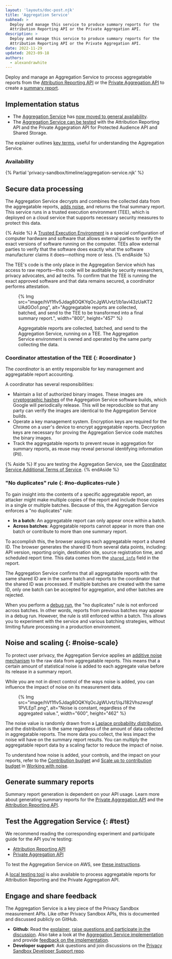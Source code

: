 ```yaml
---
layout: 'layouts/doc-post.njk'
title: 'Aggregation Service'
subhead: >
  Deploy and manage this service to produce summary reports for the
  Attribution Reporting API or the Private Aggregation API.
description: >
  Deploy and manage this service to produce summary reports for the
  Attribution Reporting API or the Private Aggregation API.
date: 2022-11-29
updated: 2023-09-18
authors:
  - alexandrawhite
---
```


Deploy and manage an Aggregation Service to process aggregatable
reports from the
[Attribution Reporting API](/docs/privacy-sandbox/attribution-reporting/) or
the [Private Aggregation API](/docs/privacy-sandbox/private-aggregation/) to
create a [summary report](/docs/privacy-sandbox/summary-report/).

## Implementation status

* The [Aggregation Service](https://github.com/WICG/attribution-reporting-api/blob/main/AGGREGATION_SERVICE_TEE.md)
  has [now moved to general availability](/blog/privacy-sandbox-launch/).
* The [Aggregation Service can be tested](#test) with the
  Attribution Reporting API and the Private Aggegration API for Protected Audience API and Shared Storage.

The explainer outlines
[key terms](https://github.com/WICG/attribution-reporting-api/blob/main/AGGREGATION_SERVICE_TEE.md#key-terms),
useful for understanding the Aggregation Service.

### Availability

{% Partial 'privacy-sandbox/timeline/aggregation-service.njk' %}

## Secure data processing

The Aggregation Service decrypts and combines the collected data from the aggregatable reports, [adds noise](#noise-scale), and returns the final summary report. This service runs in a trusted execution environment (TEE), which is deployed on a cloud service that supports necessary security measures to protect this data.

{% Aside %}
A [Trusted Execution Environment](https://en.wikipedia.org/wiki/Trusted_execution_environment)
is a special configuration of computer hardware and software that allows
external parties to verify the exact versions of software running on the
computer. TEEs allow external parties to verify that the software does exactly
what the software manufacturer claims it does—nothing more or less.
{% endAside %}

The TEE's code is the only place in the Aggregation Service which has access to
raw reports&mdash;this code will be auditable by security researchers, privacy
advocates, and ad techs. To confirm that the TEE is running the exact approved
software and that data remains secured, a coordinator performs attestation.

<figure>
{% Img
  src="image/hVf1flv5Jdag8OQKYqOcJgWUvtz1/b1avI43zUaKT2UAdGOo1.png",
  alt="Aggregatable reports are collected, batched, and send to the TEE to be transformed into a final summary report.",
  width="800", height="457"
%}
<figcaption>
  <p>Aggregatable reports are collected, batched, and send to the Aggregation Service, running on a TEE. The Aggregation Service environment is owned and operated by the same party collecting the data.</p>
</figure>

### Coordinator attestation of the TEE {: #coordinator }

The _coordinator_ is an entity responsible for key management and aggregatable
report accounting.

A coordinator has several responsibilities: 

* Maintain a list of authorized binary images. These images are
  [cryptographic hashes](https://en.wikipedia.org/wiki/Cryptographic_hash_function)
  of the Aggregation Service software builds, which Google will periodically
  release. This will be reproducible so that any party can verify the images
  are identical to the Aggregation Service builds.
* Operate a key management system. Encryption keys are required for the Chrome
  on a user's device to encrypt aggregatable reports. Decryption keys are
  necessary for proving the Aggregation Service code matches the binary images.
* Track the aggregatable reports to prevent reuse in aggregation for summary
  reports, as reuse may reveal personal identifying information (PII).

{% Aside %}
If you are testing the Aggregation Service, see the [Coordinator Service
Additional Terms of Service](/docs/privacy-sandbox/aggregation-service/tos/).
{% endAside %}

### "No duplicates" rule {: #no-duplicates-rule }

To gain insight into the contents of a specific aggregatable report, an
attacker might make multiple copies of the report and include those copies in a
single or multiple batches. Because of this, the Aggregation Service enforces a
"no duplicates" rule:

* **In a batch**: An aggregatable report can only appear once within a batch.
* **Across batches**: Aggregatable reports cannot appear in more than one batch or contribute to more than one summary report.

To accomplish this, the browser assigns each aggregatable report a shared ID.
The browser generates the shared ID from several data points, including: API
version, reporting origin, destination site, source registration time, and
scheduled report time. This data comes from the
[`shared_info`](https://github.com/WICG/attribution-reporting-api/blob/main/AGGREGATE.md#aggregatable-reports) field in the report.

The Aggregation Service confirms that all aggregatable reports with the same
shared ID are in the same batch and reports to the coordinator that the shared
ID was processed. If multiple batches are created with the same ID, only one
batch can be accepted for aggregation, and other batches are rejected. 

When you perform a [debug run](https://github.com/privacysandbox/aggregation-service/blob/main/docs/DEBUGGING.md),
the "no duplicates" rule is not enforced across batches.  In other words,
reports from previous batches may appear in a debug run. However, the rule is
still enforced within a batch. This allows you to experiment with the service
and various batching strategies, without limiting future processing in a
production environment.

## Noise and scaling {: #noise-scale}

To protect user privacy, the Aggregation Service applies an
[additive noise mechanism](https://en.wikipedia.org/wiki/Additive_noise_mechanisms)
to the raw data from aggregatable reports. This means that a certain amount of
statistical noise is added to each aggregate value before its release in a
summary report. 

While you are not in direct control of the ways noise is added, you can
influence the impact of noise on its measurement data.

<figure>
{% Img
  src="image/hVf1flv5Jdag8OQKYqOcJgWUvtz1/qJ182Vhszwsgf1PVLEpT.png",
  alt="Noise is constant, regardless of the aggregated value.",
  width="600", height="462"
%}
</figure>

The noise value is randomly drawn from a
[Laplace probability distribution](https://en.wikipedia.org/wiki/Laplace_distribution),
and the distribution is the same regardless of the amount of data collected in
aggregatable reports. The more data you collect, the less impact the noise will
have on the summary report results. You can multiply the aggregatable report
data by a scaling factor to reduce the impact of noise.

To understand how noise is added, your controls, and the impact on your
reports, refer to the
[Contribution budget](/docs/privacy-sandbox/attribution-reporting/contribution-budget/) and [Scale up to contribution budget](/docs/privacy-sandbox/attribution-reporting/working-with-noise/#scale-up-to-contribution-budget) in [Working with noise](/docs/privacy-sandbox/attribution-reporting/working-with-noise/).

## Generate summary reports

Summary report generation is dependent on your API usage. Learn more about
generating summary reports for the
[Private Aggregation API](/docs/privacy-sandbox/private-aggregation/) 
and the [Attribution Reporting API](/docs/privacy-sandbox/attribution-reporting/).

## Test the Aggregation Service {: #test}

We recommend reading the corresponding experiment and participate guide for the API you're testing:

* [Attribution Reporting API](/docs/privacy-sandbox/attribution-reporting-experiment/)
* [Private Aggregation API](/docs/privacy-sandbox/private-aggregation-experiment/)

To test the Aggregation Service on AWS, see [these instructions](https://github.com/privacysandbox/aggregation-service/blob/main/README.md#test-on-aws-with-support-for-encrypted-reports). 

A [local testing tool](https://github.com/privacysandbox/aggregation-service/blob/main/README.md) is also available to process aggregatable reports for Attribution Reporting and the Private Aggregation API.

## Engage and share feedback

The Aggregation Service is a key piece of the Privacy Sandbox measurement APIs. Like other Privacy Sandbox APIs, this is documented and discussed publicly on GitHub.
  
* **Github**: Read the [explainer](https://github.com/WICG/attribution-reporting-api/blob/main/AGGREGATION_SERVICE_TEE.md), [raise questions and participate in the discussion](https://github.com/WICG/attribution-reporting-api/issues). Also take a look at the [Aggregation Service implementation](https://github.com/privacysandbox/aggregation-service) and provide [feedback on the implementation](https://github.com/privacysandbox/aggregation-service/issues).
* **Developer support**: Ask questions and join discussions on the [Privacy Sandbox Developer Support repo](https://github.com/GoogleChromeLabs/privacy-sandbox-dev-support).
